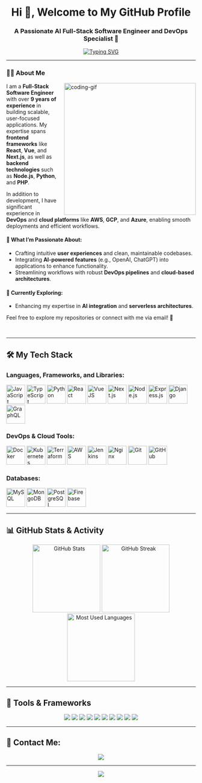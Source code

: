 <!-- Centered Heading with Typing Animation -->
<h1 align="center">Hi 👋, Welcome to My GitHub Profile</h1>
<h3 align="center">A Passionate AI Full-Stack Software Engineer and DevOps Specialist 🚀</h3>

<!-- Typing Animation -->
<p align="center">
  <a href="https://github.com/DenverCoder1/readme-typing-svg">
    <img src="https://readme-typing-svg.herokuapp.com?font=Fira+Code&size=22&pause=1000&color=19F7E6&center=true&vCenter=true&width=650&lines=Full-Stack+Software+Engineer;9%2B+Years+of+Development+Experience;Specialist+in+JavaScript+and+TypeScript;React%2C+Vue%2C+Next.js+Expert;Node.js+%7C+Python+%7C+PHP+%7C+Go+Backend;DevOps+%7C+AWS+%7C+Docker+%7C+Kubernetes;Always+Learning+and+Sharing+Knowledge" alt="Typing SVG">
  </a>
</p>

---

<!-- About Me Section -->
### 👨‍💻 About Me

<p>
  <img align="right" width="350" src="https://github.com/Adam-pw/Adam-pw/blob/main/animation_500_kxa883sd.gif" alt="coding-gif" style="margin-left: 20px;"/>
</p>

I am a **Full-Stack Software Engineer** with over **9 years of experience** in building scalable, user-focused applications. My expertise spans **frontend frameworks** like **React**, **Vue**, and **Next.js**, as well as **backend technologies** such as **Node.js**, **Python**, and **PHP**.

In addition to development, I have significant experience in **DevOps** and **cloud platforms** like **AWS**, **GCP**, and **Azure**, enabling smooth deployments and efficient workflows.

#### 🌟 **What I’m Passionate About**:
- Crafting intuitive **user experiences** and clean, maintainable codebases.
- Integrating **AI-powered features** (e.g., OpenAI, ChatGPT) into applications to enhance functionality.
- Streamlining workflows with robust **DevOps pipelines** and **cloud-based architectures**.

#### 🌱 **Currently Exploring**:
- Enhancing my expertise in **AI integration** and **serverless architectures**.

Feel free to explore my repositories or connect with me via email! 🚀

<br clear="right" />

---

<!-- Skill Set Section -->
## 🛠️ My Tech Stack

### Languages, Frameworks, and Libraries:
<div align="start">
  <img src="https://cdn.jsdelivr.net/gh/devicons/devicon/icons/javascript/javascript-original.svg" width="50" height="50" title="JavaScript"/>
  <img src="https://cdn.jsdelivr.net/gh/devicons/devicon/icons/typescript/typescript-original.svg" width="50" height="50" title="TypeScript"/>
  <img src="https://cdn.jsdelivr.net/gh/devicons/devicon/icons/python/python-original.svg" width="50" height="50" title="Python"/>
  <img src="https://cdn.jsdelivr.net/gh/devicons/devicon/icons/react/react-original.svg" width="50" height="50" title="React"/>
  <img src="https://cdn.jsdelivr.net/gh/devicons/devicon/icons/vuejs/vuejs-original.svg" width="50" height="50" title="VueJS"/>
  <img src="https://cdn.jsdelivr.net/gh/devicons/devicon/icons/nextjs/nextjs-original.svg" width="50" height="50" title="Next.js"/>
  <img src="https://cdn.jsdelivr.net/gh/devicons/devicon/icons/nodejs/nodejs-original.svg" width="50" height="50" title="Node.js"/>
  <img src="https://cdn.jsdelivr.net/gh/devicons/devicon/icons/express/express-original.svg" width="50" height="50" title="Express.js"/>
  <img src="https://cdn.jsdelivr.net/gh/devicons/devicon/icons/django/django-plain.svg" width="50" height="50" title="Django"/>
  <img src="https://cdn.jsdelivr.net/gh/devicons/devicon/icons/graphql/graphql-plain.svg" width="50" height="50" title="GraphQL"/>
</div>

### DevOps & Cloud Tools:
<div align="start">
  <img src="https://cdn.jsdelivr.net/gh/devicons/devicon/icons/docker/docker-original.svg" width="50" height="50" title="Docker"/>
  <img src="https://cdn.jsdelivr.net/gh/devicons/devicon/icons/kubernetes/kubernetes-plain.svg" width="50" height="50" title="Kubernetes"/>
  <img src="https://cdn.jsdelivr.net/gh/devicons/devicon/icons/terraform/terraform-original.svg" width="50" height="50" title="Terraform"/>
  <img src="https://cdn.jsdelivr.net/gh/devicons/devicon/icons/amazonwebservices/amazonwebservices-original-wordmark.svg" width="50" height="50" title="AWS"/>
  <img src="https://cdn.jsdelivr.net/gh/devicons/devicon/icons/jenkins/jenkins-line.svg" width="50" height="50" title="Jenkins"/>
  <img src="https://cdn.jsdelivr.net/gh/devicons/devicon/icons/nginx/nginx-original.svg" width="50" height="50" title="Nginx"/>
  <img src="https://cdn.jsdelivr.net/gh/devicons/devicon/icons/git/git-original.svg" width="50" height="50" title="Git"/>
  <img src="https://cdn.jsdelivr.net/gh/devicons/devicon/icons/github/github-original.svg" width="50" height="50" title="GitHub"/>
</div>

### Databases:
<div align="start">
  <img src="https://cdn.jsdelivr.net/gh/devicons/devicon/icons/mysql/mysql-original.svg" width="50" height="50" title="MySQL"/>
  <img src="https://cdn.jsdelivr.net/gh/devicons/devicon/icons/mongodb/mongodb-original.svg" width="50" height="50" title="MongoDB"/>
  <img src="https://cdn.jsdelivr.net/gh/devicons/devicon/icons/postgresql/postgresql-original.svg" width="50" height="50" title="PostgreSQL"/>
  <img src="https://cdn.jsdelivr.net/gh/devicons/devicon/icons/firebase/firebase-plain.svg" width="50" height="50" title="Firebase"/>
</div>

---

<!-- GitHub Stats Section -->
## 📊 GitHub Stats & Activity

<div align="center">
  <img src="https://github-readme-stats.vercel.app/api?username=cool1209&show_icons=true&theme=radical" alt="GitHub Stats" height="180"/>
  <img src="https://github-readme-streak-stats.herokuapp.com/?user=cool1209&theme=radical" alt="GitHub Streak" height="180"/>
  <img src="https://github-readme-stats.vercel.app/api/top-langs/?username=cool1209&layout=compact&theme=radical" height="180" alt="Most Used Languages"/>
</div>

---

<!-- Tools & Badges -->
## 🔧 Tools & Frameworks

<div align="center">
  <img src="https://img.shields.io/badge/React-blue?style=for-the-badge" />
  <img src="https://img.shields.io/badge/Node.js-green?style=for-the-badge" />
  <img src="https://img.shields.io/badge/Next.js-black?style=for-the-badge" />
  <img src="https://img.shields.io/badge/Python-yellow?style=for-the-badge" />
  <img src="https://img.shields.io/badge/Docker-blue?style=for-the-badge" />
  <img src="https://img.shields.io/badge/Kubernetes-lightblue?style=for-the-badge" />
  <img src="https://img.shields.io/badge/AWS-orange?style=for-the-badge" />
  <img src="https://img.shields.io/badge/Jest-red?style=for-the-badge" />
  <img src="https://img.shields.io/badge/MongoDB-green?style=for-the-badge" />
  <img src="https://img.shields.io/badge/PostgreSQL-blue?style=for-the-badge" />
</div>

---

<!-- Contact Info -->
## 📧 Contact Me:
<div align="center">
  <a href="mailto:realdd521@gmail.com">
    <img src="https://img.shields.io/badge/Email-D14836?logo=gmail&logoColor=white&style=for-the-badge" />
  </a>
</div>

---

<!-- Fun Footer -->
<div align="center">
  <img src="https://quotes-github-readme.vercel.app/api?type=horizontal&theme=radical" />
</div>
